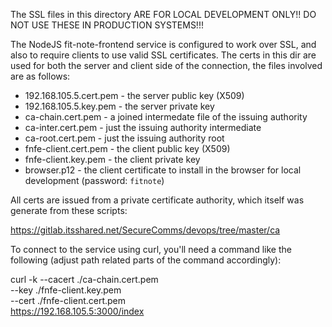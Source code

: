 The SSL files in this directory ARE FOR LOCAL DEVELOPMENT ONLY!!  DO NOT USE
THESE IN PRODUCTION SYSTEMS!!!

The NodeJS fit-note-frontend service is configured to work over SSL, and also
to require clients to use valid SSL certificates.  The certs in this dir are
used for both the server and client side of the connection, the files involved
are as follows:

 * 192.168.105.5.cert.pem - the server public key (X509)
 * 192.168.105.5.key.pem - the server private key
 * ca-chain.cert.pem - a joined intermedate file of the issuing authority
 * ca-inter.cert.pem - just the issuing authority intermediate
 * ca-root.cert.pem - just the issuing authority root
 * fnfe-client.cert.pem - the client public key (X509)
 * fnfe-client.key.pem - the client private key
 * browser.p12 - the client certificate to install in the browser for local development (password: `fitnote`)

All certs are issued from a private certificate authority, which itself was
generate from these scripts:

 https://gitlab.itsshared.net/SecureComms/devops/tree/master/ca

To connect to the service using curl, you'll need a command like the following
(adjust path related parts of the command accordingly):

 curl -k --cacert ./ca-chain.cert.pem \
    --key ./fnfe-client.key.pem \
    --cert ./fnfe-client.cert.pem \
    https://192.168.105.5:3000/index

